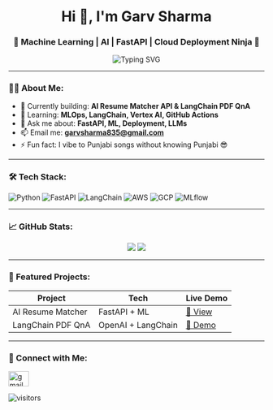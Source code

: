 <h1 align="center">Hi 👋, I'm Garv Sharma</h1>
<h3 align="center">🚀 Machine Learning | AI | FastAPI | Cloud Deployment Ninja 🧠</h3>

<p align="center">
  <img src="https://readme-typing-svg.demolab.com?font=Fira+Code&size=24&duration=4000&pause=1000&center=true&vCenter=true&width=435&lines=Machine+Learning+Engineer;FastAPI+%2B+LangChain+Dev;GCP+%7C+AWS+Cloud+Deployer;LLM+%7C+NLP+%7C+CV+Expert;Building+cool+AI+stuff+%E2%9A%A1" alt="Typing SVG" />
</p>

---

### 👨‍💻 About Me:
- 🔭 Currently building: **AI Resume Matcher API & LangChain PDF QnA**
- 🌱 Learning: **MLOps, LangChain, Vertex AI, GitHub Actions**
- 💬 Ask me about: **FastAPI, ML, Deployment, LLMs**
- 📫 Email me: **garvsharma835@gmail.com**
- ⚡ Fun fact: I vibe to Punjabi songs without knowing Punjabi 😎

---

### 🛠️ Tech Stack:
![Python](https://img.shields.io/badge/Python-3776AB?style=for-the-badge&logo=python&logoColor=white)
![FastAPI](https://img.shields.io/badge/FastAPI-005571?style=for-the-badge&logo=fastapi)
![LangChain](https://img.shields.io/badge/LangChain-%232C2C32.svg?style=for-the-badge)
![AWS](https://img.shields.io/badge/AWS-FF9900?style=for-the-badge&logo=amazon-aws&logoColor=white)
![GCP](https://img.shields.io/badge/GCP-4285F4?style=for-the-badge&logo=google-cloud)
![MLflow](https://img.shields.io/badge/MLflow-%230099c5.svg?style=for-the-badge&logo=dataiku&logoColor=white)

---

### 📈 GitHub Stats:
<p align="center">
  <img src="https://github-readme-stats.vercel.app/api?username=Garv321&show_icons=true&theme=radical" />
  <img src="https://github-readme-streak-stats.herokuapp.com/?user=Garv321&theme=radical" />
</p>

---

### 🚀 Featured Projects:
| Project | Tech | Live Demo |
|--------|------|------------|
| AI Resume Matcher | FastAPI + ML | [🔗 View](#) |
| LangChain PDF QnA | OpenAI + LangChain | [🔗 Demo](#) |

---

### 🔗 Connect with Me:
<p align="left">
<a href="mailto:garvsharma835@gmail.com"><img align="center" src="https://cdn.jsdelivr.net/npm/simple-icons@v3/icons/gmail.svg" alt="gmail" height="30" width="40" /></a>
</p>

![visitors](https://visitor-badge.glitch.me/badge?page_id=Garv321)
